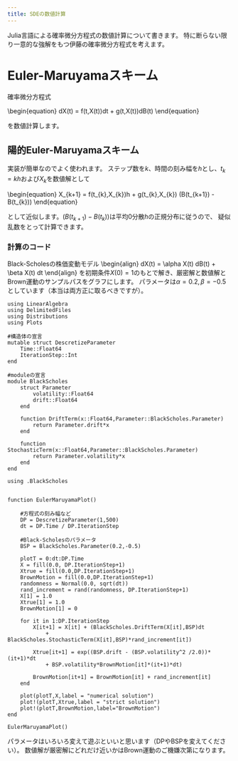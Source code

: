 ```yaml
---
title: SDEの数値計算
---
```



<script async src="https://cdnjs.cloudflare.com/ajax/libs/mathjax/2.7.0/MathJax.js?config=TeX-AMS_CHTML"></script>
<script type="text/x-mathjax-config">
 MathJax.Hub.Config({
 tex2jax: {
 inlineMath: [['$','$'],["\\\\(","\\\\)"]],
 displayMath: [ ['$$','$$'], ["\\\\[","\\\\]"] ]
 }
 });
</script>

Julia言語による確率微分方程式の数値計算について書きます。
特に断らない限り一意的な強解をもつ伊藤の確率微分方程式を考えます。

# Euler-Maruyamaスキーム

確率微分方程式

\begin{equation}
    dX(t) = f(t,X(t))dt + g(t,X(t))dB(t)
\end{equation}

を数値計算します。

## 陽的Euler-Maruyamaスキーム
実装が簡単なのでよく使われます。
ステップ数を$k$、時間の刻み幅を$h$とし、$t_{k} = kh$および$X_{k}$を数値解として

\begin{equation}
    X_{k+1} = f(t_{k},X_{k})h + g(t_{k},X_{k}) (B(t_{k+1}) - B(t_{k}))
\end{equation}

として近似します。$(B(t_{k+1}) - B(t_{k}))$は平均$0$分散$h$の正規分布に従うので、
疑似乱数をとって計算できます。

### 計算のコード
Black-Scholesの株価変動モデル
\begin{align}
    dX(t) = \alpha X(t) dB(t) + \beta X(t) dt
\end{align}
を初期条件$X(0)=1$のもとで解き、厳密解と数値解とBrown運動のサンプルパスをグラフにします。
パラメータは$\alpha=0.2,\beta=-0.5$としています（本当は両方正に取るべきですが）。

```
using LinearAlgebra
using DelimitedFiles
using Distributions
using Plots

#構造体の宣言
mutable struct DescretizeParameter
    Time::Float64
    IterationStep::Int
end

#moduleの宣言
module BlackScholes
    struct Parameter
        volatility::Float64
        drift::Float64
    end

    function DriftTerm(x::Float64,Parameter::BlackScholes.Parameter)
        return Parameter.drift*x
    end

    function StochasticTerm(x::Float64,Parameter::BlackScholes.Parameter)
        return Parameter.volatility*x
    end
end

using .BlackScholes


function EulerMaruyamaPlot()

    #方程式の刻み幅など
    DP = DescretizeParameter(1,500)
    dt = DP.Time / DP.IterationStep

    #Black-Scholesのパラメータ
    BSP = BlackScholes.Parameter(0.2,-0.5)

    plotT = 0:dt:DP.Time
    X = fill(0.0, DP.IterationStep+1)
    Xtrue = fill(0.0,DP.IterationStep+1)
    BrownMotion = fill(0.0,DP.IterationStep+1)
    randomness = Normal(0.0, sqrt(dt))
    rand_increment = rand(randomness, DP.IterationStep+1)
    X[1] = 1.0
    Xtrue[1] = 1.0
    BrownMotion[1] = 0

    for it in 1:DP.IterationStep
        X[it+1] = X[it] + (BlackScholes.DriftTerm(X[it],BSP)dt
            + BlackScholes.StochasticTerm(X[it],BSP)*rand_increment[it])

        Xtrue[it+1] = exp((BSP.drift - (BSP.volatility^2 /2.0))*(it+1)*dt
            + BSP.volatility*BrownMotion[it]*(it+1)*dt)

        BrownMotion[it+1] = BrownMotion[it] + rand_increment[it]
    end

    plot(plotT,X,label = "numerical solution")
    plot!(plotT,Xtrue,label = "strict solution")
    plot!(plotT,BrownMotion,label="BrownMotion")
end

EulerMaruyamaPlot()

```

パラメータはいろいろ変えて遊ぶといいと思います（DPやBSPを変えてください）。
数値解が厳密解にどれだけ近いかはBrown運動のご機嫌次第になります。
